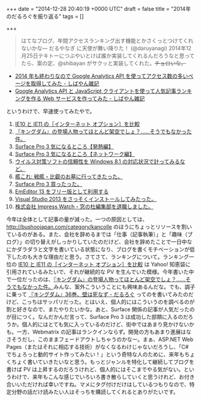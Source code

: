 
+++
date = "2014-12-28 20:40:19 +0000 UTC"
draft = false
title = "2014年のだるろぐを振り返る"
tags = []

+++
>はてなブログ、年間アクセスランキング出す機能とかさくっとつけてくれないかな— だるやなぎ に天使が舞い降りた！ (@daruyanagi) 2014年12月25日<script async="" src="https://platform.twitter.com/widgets.js" charset="utf-8"></script>テキトーにつぶやいとけば誰か実装してくれるんだろうなと思ってたら、案の定、@shibayan がサクッと実装してくれた。<s>チョロいな。</s><br/>


<ul>
<li><a href="http://blog.shibayan.jp/entry/20141228/1419695296">2014 年も終わりなので Google Analytics API を使ってアクセス数の多いページを取得してみた - しばやん雑記</a></li>
<li><a href="http://blog.shibayan.jp/entry/20141228/1419751384">Google Analytics API と JavaScript クライアントを使って人気記事ランキングを作る Web サービスを作ってみた - しばやん雑記</a></li>
</ul>というわけで、早速使ってみたやで。

<ol>
<li><a href="https://blog.daruyanagi.jp//entry/2013/07/09/060303">IE10 と IE11 の［インターネット オプション］を比較</a></li>
<li><a href="https://blog.daruyanagi.jp//entry/2014/07/06/000703">『キングダム』の登場人物ってほとんど架空でしょ？……そうでもなかった件。</a></li>
<li><a href="https://blog.daruyanagi.jp//entry/2014/07/20/023328">Surface Pro 3 気になるところ【発熱編】</a></li>
<li><a href="https://blog.daruyanagi.jp//entry/2014/07/21/001046">Surface Pro 3 気になるところ【ネットワーク編】</a></li>
<li><a href="https://blog.daruyanagi.jp//entry/2013/10/18/202011">ウイルス対策ソフトの信頼性を Windows 8.1 の対応状況で計ってみるなど。</a></li>
<li><a href="https://blog.daruyanagi.jp//entry/2013/09/25/120932">艦これ: 戦艦・比叡のお墓に行ってきたった。</a></li>
<li><a href="https://blog.daruyanagi.jp//entry/2014/07/17/224626">Surface Pro 3 買ったった。</a></li>
<li><a href="https://blog.daruyanagi.jp//entry/2013/06/24/054217">EmEditor 13 をフリー版として利用する</a></li>
<li><a href="https://blog.daruyanagi.jp//entry/2013/10/18/005647">Visual Studio 2013 をさっそくインストールしてみたった。</a></li>
<li><a href="https://blog.daruyanagi.jp//entry/2014/01/31/180755">株式会社 Impress Watch・窓の杜編集部を退職しました。</a></li>
</ol>今年は全体として記事の量が減った。一つの原因としては、<a href="http://bushoojapan.com/category/kancolle">http://bushoojapan.com/category/kancolle</a> のほうにちょっとリソースを割いているのがある。また、会社を辞めるまでは「仕事（記事執筆）」と「趣味（ブログ）」の切り替えがしっかりしていたのだけど、会社を辞めたことで一日中なにかダラダラと文字を書いている状態になり、ブログを書くモチベーションが低下したのも大きな理由だと思う。さてさて、ランキングについて。ランキング一位の <a href="https://blog.daruyanagi.jp//entry/2013/07/09/060303">IE10 と IE11 の［インターネット オプション］を比較</a> は Yahoo! 知恵袋に引用されているみたいで、それが継続的な PV を生んでいた模様。今年書いた中で一位だったのは、<a href="https://blog.daruyanagi.jp//entry/2014/07/06/000703">『キングダム』の登場人物ってほとんど架空でしょ？……そうでもなかった件。</a>みんな、案外こういうことにも興味あるんだな。でも、調子に乗って <a href="https://blog.daruyanagi.jp/entry/2014/11/11/024637">『キングダム』36巻、壁は死なず - だるろぐ</a> ってのを書いてみたのだけど、こっちはサッパリだった。とはいえ、個人的にはこういうのを調べるのが割と好きなので、またやりたいかな。あと、Surface 関係の記事が人気だったのが目につく。なんだかんだ言って、Surface Pro 3 は成功した部類に入るのだろうか。個人的にはとても気に入っているのだけど、街中ではあまり見かけないかも。一方、Webmatrix の記事はランクインならず。開発の方もあまり進展はなさそうだし、このままフェードアウトしちゃうのかなー。まぁ、ASP.NET Web Pages（またはそれに相応する技術）がなくなるわけじゃないだろうし、「C# でちょろっと動的サイト作ってみたい！」という奇特な人のために、来年もちょくちょく書いていきたいなと思う。もっとジャンルを特化して継続してブログを書けば PV は上昇するのだろうけれど、個人的にはそこまでやる気がない。というわけで、来年もこんな感じでいろいろ書き散らしていくと思うけれど、お付き合いいただければ幸いですね。マメにタグ付けだけはしているつもりなので、特定分野の話だけ読みたい人はそっちを購読してくれるとありがたいです。


